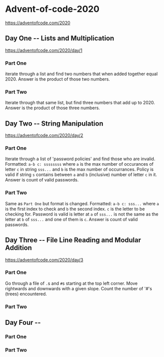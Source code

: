 # Advent-of-code-2020
https://adventofcode.com/2020



## Day One -- Lists and Multiplication
https://adventofcode.com/2020/day/1
### Part One
iterate through a list and find two numbers that when added together equal 2020. Answer is the product of those two numbers.
### Part Two
Iterate through that same list, but find three numbers that add up to 2020. Answer is the product of those three numbers.



## Day Two -- String Manipulation
https://adventofcode.com/2020/day/2
### Part One
Iterate through a list of 'password policies' and find those who are invalid. Formatted: ```a-b c: ssssssss``` where `a` is the max number of occurances of letter `c` in string `sss...` and `b` is the max number of occurrances. Policy is valid if string `s` contains between `a` and `b` (inclusive) number of letter `c` in it. Answer is count of valid passwords.
### Part Two 
Same as `Part One` but format is changed. Formatted: ```a-b c: sss...``` where `a` is the first index to check and `b` the second index. `c` is the letter to be checking for. Password is valid is letter at `a` of `sss...` is not the same as the letter at `b` of `sss...` and one of them is `c`. Answer is count of valid passwords.


## Day Three -- File Line Reading and Modular Addition
https://adventofcode.com/2020/day/3
### Part One
Go through a file of `.`s and `#`s starting at the top left corner. Move rightwards and downwards with a given slope. Count the number of '#'s (trees) encountered. 
### Part Two


## Day Four -- 
### Part One
### Part Two